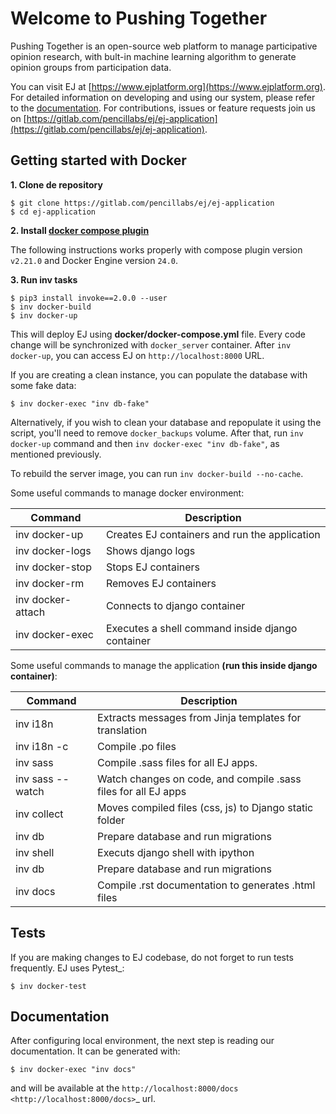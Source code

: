 # Welcome to Pushing Together

Pushing Together is an open-source web platform to manage participative opinion research, with bult-in machine learning algorithm to generate opinion groups from participation data. 

You can visit EJ at [https://www.ejplatform.org](https://www.ejplatform.org).
For detailed information on developing and using our system, please refer to the [documentation](https://www.ejplatform.org/docs/).
For contributions, issues or feature requests join us on [https://gitlab.com/pencillabs/ej/ej-application](https://gitlab.com/pencillabs/ej/ej-application).

## Getting started with Docker

**1. Clone de repository**

    $ git clone https://gitlab.com/pencillabs/ej/ej-application
    $ cd ej-application

**2. Install [docker compose plugin](https://docs.docker.com/compose/install/linux/#install-using-the-repository)**

The following instructions works properly with compose plugin version `v2.21.0` and Docker Engine version `24.0`.

**3. Run inv tasks**

    $ pip3 install invoke==2.0.0 --user
    $ inv docker-build
    $ inv docker-up

This will deploy EJ using **docker/docker-compose.yml** file.
Every code change will be synchronized with `docker_server` container. After `inv docker-up`, you can access EJ on `http://localhost:8000` URL.

If you are creating a clean instance, you can populate the database with some fake data:

    $ inv docker-exec "inv db-fake"

Alternatively, if you wish to clean your database and repopulate it using the
script, you'll need to remove `docker_backups` volume.  After that, run `inv docker-up` command and then
`inv docker-exec "inv db-fake"`, as mentioned previously.

To rebuild the server image, you can run `inv docker-build --no-cache`.

Some useful commands to manage docker environment:

| Command           | Description                                      |
|-------------------|--------------------------------------------------|
| inv docker-up     | Creates EJ containers and run the application    |
| inv docker-logs   | Shows django logs                                |
| inv docker-stop   | Stops EJ containers                              |
| inv docker-rm     | Removes EJ containers                            |
| inv docker-attach | Connects to django container                     |
| inv docker-exec   | Executes a shell command inside django container |

Some useful commands to manage the application **(run this inside django container)**:

| Command          | Description                                                    |
| ---------------- | -------------------------------------------------------------- |
| inv i18n         | Extracts messages from Jinja templates for translation         |
| inv i18n -c      | Compile .po files                                              |
| inv sass         | Compile .sass files for all EJ apps.                           |
| inv sass --watch | Watch changes on code, and compile .sass files for all EJ apps |
| inv collect      | Moves compiled files (css, js) to Django static folder         |
| inv db           | Prepare database and run migrations                            |
| inv shell        | Executs django shell with ipython                              |
| inv db           | Prepare database and run migrations                            |
| inv docs         | Compile .rst documentation to generates .html files            |


## Tests

If you are making changes to EJ codebase, do not forget to run tests frequently.
EJ uses Pytest_:

    $ inv docker-test

## Documentation

After configuring local environment, the next step is reading our documentation. It can be generated with:

    $ inv docker-exec "inv docs"

and will be available at the `http://localhost:8000/docs <http://localhost:8000/docs>`_ url.
